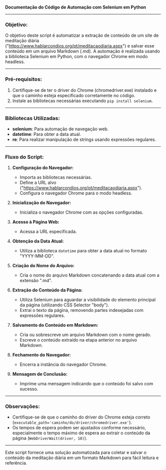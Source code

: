 
**Documentação do Código de Automação com Selenium em Python**

---

### Objetivo:

O objetivo deste script é automatizar a extração de conteúdo de um site de meditação diária ("https://www.hablarcondios.org/pt/meditacaodiaria.aspx") e salvar esse conteúdo em um arquivo Markdown (.md). A automação é realizada usando a biblioteca Selenium em Python, com o navegador Chrome em modo headless.

---

### Pré-requisitos:

1. Certifique-se de ter o driver do Chrome (chromedriver.exe) instalado e que o caminho esteja especificado corretamente no código.
2. Instale as bibliotecas necessárias executando `pip install selenium`.

---

### Bibliotecas Utilizadas:

- **selenium**: Para automação de navegação web.
- **datetime**: Para obter a data atual.
- **re**: Para realizar manipulação de strings usando expressões regulares.

---

### Fluxo do Script:

1. **Configuração do Navegador:**
   - Importa as bibliotecas necessárias.
   - Define a URL alvo ("https://www.hablarcondios.org/pt/meditacaodiaria.aspx").
   - Configura o navegador Chrome para o modo headless.

2. **Inicialização do Navegador:**
   - Inicializa o navegador Chrome com as opções configuradas.

3. **Acesso à Página Web:**
   - Acessa a URL especificada.

4. **Obtenção da Data Atual:**
   - Utiliza a biblioteca `datetime` para obter a data atual no formato "YYYY-MM-DD".

5. **Criação do Nome do Arquivo:**
   - Cria o nome do arquivo Markdown concatenando a data atual com a extensão ".md".

6. **Extração do Conteúdo da Página:**
   - Utiliza Selenium para aguardar a visibilidade do elemento principal da página (utilizando CSS Selector "body").
   - Extrai o texto da página, removendo partes indesejadas com expressões regulares.

7. **Salvamento do Conteúdo em Markdown:**
   - Cria ou sobrescreve um arquivo Markdown com o nome gerado.
   - Escreve o conteúdo extraído na etapa anterior no arquivo Markdown.

8. **Fechamento do Navegador:**
   - Encerra a instância do navegador Chrome.

9. **Mensagem de Conclusão:**
   - Imprime uma mensagem indicando que o conteúdo foi salvo com sucesso.

---

### Observações:

- Certifique-se de que o caminho do driver do Chrome esteja correto (`executable_path='caminho/do/driver/chromedriver.exe'`).
- Os tempos de espera podem ser ajustados conforme necessário, especialmente o tempo máximo de espera ao extrair o conteúdo da página (`WebDriverWait(driver, 10)`).

--- 

Este script fornece uma solução automatizada para coletar e salvar o conteúdo da meditação diária em um formato Markdown para fácil leitura e referência.

